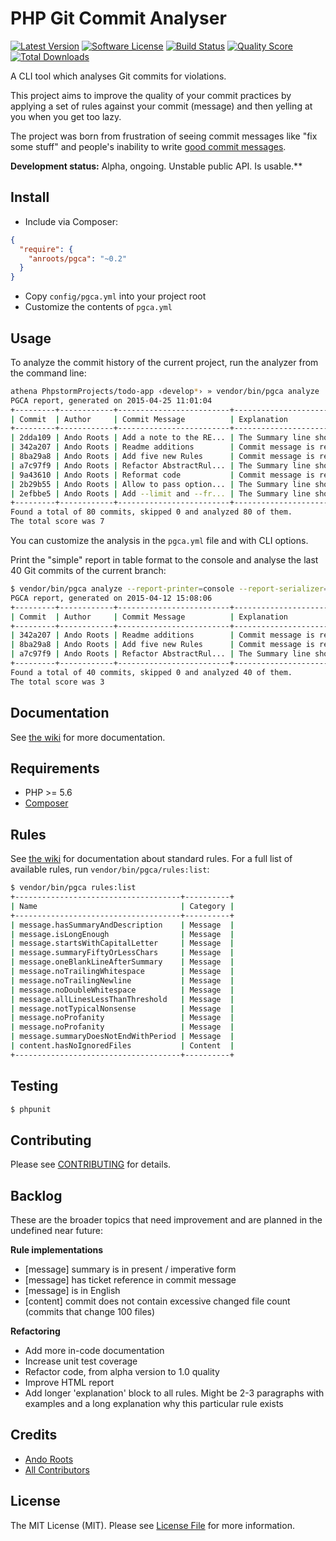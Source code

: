 # PHP Git Commit Analyser

[![Latest Version](https://img.shields.io/github/release/anroots/pgca.svg?style=flat-square)](https://github.com/anroots/pgca/releases)
[![Software License](https://img.shields.io/badge/license-MIT-brightgreen.svg?style=flat-square)](LICENSE.md)
[![Build Status](https://img.shields.io/travis/anroots/pgca/master.svg?style=flat-square)](https://travis-ci.org/anroots/pgca)
[![Quality Score](https://img.shields.io/sensiolabs/i/83f5f769-be6c-4913-8de3-086b07d45e61.svg)](https://insight.sensiolabs.com/projects/83f5f769-be6c-4913-8de3-086b07d45e61)
[![Total Downloads](https://img.shields.io/packagist/dt/anroots/pgca.svg?style=flat-square)](https://packagist.org/packages/anroots/pgca)

A CLI tool which analyses Git commits for violations.

This project aims to improve the quality of your commit practices by applying a set of rules against your commit (message) and then yelling at you when you get too lazy.

The project was born from frustration of seeing commit messages like "fix some stuff" and people's inability to write [good commit messages](http://tbaggery.com/2008/04/19/a-note-about-git-commit-messages.html).

**Development status:** Alpha, ongoing. Unstable public API. Is usable.**

## Install

- Include via Composer:

```json
{ 
  "require": {
    "anroots/pgca": "~0.2"
  }
}
```

- Copy `config/pgca.yml` into your project root
- Customize the contents of `pgca.yml`

## Usage

To analyze the commit history of the current project, run the analyzer from the command line:

```bash
athena PhpstormProjects/todo-app ‹develop*› » vendor/bin/pgca analyze       
PGCA report, generated on 2015-04-25 11:01:04
+---------+------------+-------------------------+--------------------------------------------------+
| Commit  | Author     | Commit Message          | Explanation                                      |
+---------+------------+-------------------------+--------------------------------------------------+
| 2dda109 | Ando Roots | Add a note to the RE... | The Summary line should be 50 or less characters |
| 342a207 | Ando Roots | Readme additions        | Commit message is really short                   |
| 8ba29a8 | Ando Roots | Add five new Rules      | Commit message is really short                   |
| a7c97f9 | Ando Roots | Refactor AbstractRul... | The Summary line should be 50 or less characters |
| 9a43610 | Ando Roots | Reformat code           | Commit message is really short                   |
| 2b29b55 | Ando Roots | Allow to pass option... | The Summary line should be 50 or less characters |
| 2efbbe5 | Ando Roots | Add --limit and --fr... | The Summary line should be 50 or less characters |
+---------+------------+-------------------------+--------------------------------------------------+
Found a total of 80 commits, skipped 0 and analyzed 80 of them.
The total score was 7
```

You can customize the analysis in the `pgca.yml` file and with CLI options.

Print the "simple" report in table format to the console and analyse the last 40 Git commits of the current branch:

```bash
$ vendor/bin/pgca analyze --report-printer=console --report-serializer=console --report-composer=simple --provider-revision=HEAD~40..HEAD                                                                                       1 ↵
PGCA report, generated on 2015-04-12 15:08:06
+---------+------------+-------------------------+--------------------------------------------------+
| Commit  | Author     | Commit Message          | Explanation                                      |
+---------+------------+-------------------------+--------------------------------------------------+
| 342a207 | Ando Roots | Readme additions        | Commit message is really short                   |
| 8ba29a8 | Ando Roots | Add five new Rules      | Commit message is really short                   |
| a7c97f9 | Ando Roots | Refactor AbstractRul... | The Summary line should be 50 or less characters |
+---------+------------+-------------------------+--------------------------------------------------+
Found a total of 40 commits, skipped 0 and analyzed 40 of them.
The total score was 3
```

## Documentation

See [the wiki](https://github.com/anroots/pgca/wiki) for more documentation.

## Requirements

* PHP >= 5.6
* [Composer](http://getcomposer.org)

## Rules

See [the wiki](https://github.com/anroots/pgca/wiki/Rules) for documentation about standard rules. For a full list of available rules, run `vendor/bin/pgca/rules:list`:

```bash
$ vendor/bin/pgca rules:list
+-------------------------------------+----------+
| Name                                | Category |
+-------------------------------------+----------+
| message.hasSummaryAndDescription    | Message  |
| message.isLongEnough                | Message  |
| message.startsWithCapitalLetter     | Message  |
| message.summaryFiftyOrLessChars     | Message  |
| message.oneBlankLineAfterSummary    | Message  |
| message.noTrailingWhitespace        | Message  |
| message.noTrailingNewline           | Message  |
| message.noDoubleWhitespace          | Message  |
| message.allLinesLessThanThreshold   | Message  |
| message.notTypicalNonsense          | Message  |
| message.noProfanity                 | Message  |
| message.noProfanity                 | Message  |
| message.summaryDoesNotEndWithPeriod | Message  |
| content.hasNoIgnoredFiles           | Content  |
+-------------------------------------+----------+
```

## Testing

``` bash
$ phpunit
```

## Contributing

Please see [CONTRIBUTING](CONTRIBUTING.md) for details.

## Backlog

These are the broader topics that need improvement and are planned in the undefined near future:

**Rule implementations**

- [message] summary is in present / imperative form
- [message] has ticket reference in commit message
- [message] is in English
- [content] commit does not contain excessive changed file count (commits that change 100 files)

**Refactoring**

- Add more in-code documentation
- Increase unit test coverage
- Refactor code, from alpha version to 1.0 quality
- Improve HTML report
- Add longer 'explanation' block to all rules. Might be 2-3 paragraphs with examples and a long explanation why this particular rule exists

## Credits

- [Ando Roots](https://github.com/anroots)
- [All Contributors](../../contributors)

## License

The MIT License (MIT). Please see [License File](LICENSE.md) for more information.
